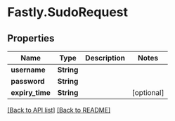 # Fastly.SudoRequest

## Properties

Name | Type | Description | Notes
------------ | ------------- | ------------- | -------------
**username** | **String** |  | 
**password** | **String** |  | 
**expiry_time** | **String** |  | [optional] 


[[Back to API list]](../../README.md#endpoints) [[Back to README]](../../README.md)
